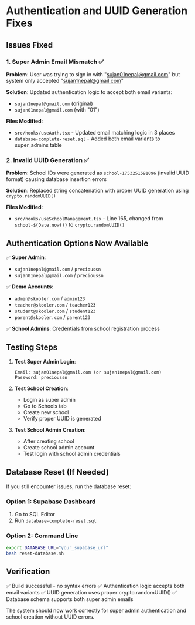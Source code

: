 # Authentication and UUID Generation Fixes

## Issues Fixed

### 1. Super Admin Email Mismatch ✅
**Problem**: User was trying to sign in with "sujan01nepal@gmail.com" but system only accepted "sujan1nepal@gmail.com"

**Solution**: Updated authentication logic to accept both email variants:
- `sujan1nepal@gmail.com` (original)
- `sujan01nepal@gmail.com` (with "01")

**Files Modified**:
- `src/hooks/useAuth.tsx` - Updated email matching logic in 3 places
- `database-complete-reset.sql` - Added both email variants to super_admins table

### 2. Invalid UUID Generation ✅
**Problem**: School IDs were generated as `school-1753251591096` (invalid UUID format) causing database insertion errors

**Solution**: Replaced string concatenation with proper UUID generation using `crypto.randomUUID()`

**Files Modified**:
- `src/hooks/useSchoolManagement.tsx` - Line 165, changed from `school-${Date.now()}` to `crypto.randomUUID()`

## Authentication Options Now Available

✅ **Super Admin**:
- `sujan1nepal@gmail.com` / `precioussn`
- `sujan01nepal@gmail.com` / `precioussn`

✅ **Demo Accounts**:
- `admin@skooler.com` / `admin123`
- `teacher@skooler.com` / `teacher123`
- `student@skooler.com` / `student123`
- `parent@skooler.com` / `parent123`

✅ **School Admins**: Credentials from school registration process

## Testing Steps

1. **Test Super Admin Login**:
   ```
   Email: sujan01nepal@gmail.com (or sujan1nepal@gmail.com)
   Password: precioussn
   ```

2. **Test School Creation**:
   - Login as super admin
   - Go to Schools tab
   - Create new school
   - Verify proper UUID is generated

3. **Test School Admin Creation**:
   - After creating school
   - Create school admin account
   - Test login with school admin credentials

## Database Reset (If Needed)

If you still encounter issues, run the database reset:

### Option 1: Supabase Dashboard
1. Go to SQL Editor
2. Run `database-complete-reset.sql`

### Option 2: Command Line
```bash
export DATABASE_URL="your_supabase_url"
bash reset-database.sh
```

## Verification

✅ Build successful - no syntax errors
✅ Authentication logic accepts both email variants
✅ UUID generation uses proper crypto.randomUUID()
✅ Database schema supports both super admin emails

The system should now work correctly for super admin authentication and school creation without UUID errors.
